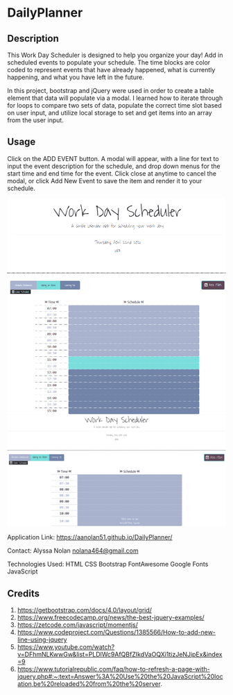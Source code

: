 # DailyPlanner

## Description
This Work Day Scheduler is designed to help you organize your day! Add in scheduled events to populate your schedule. The time blocks are color coded to represent events that have already happened, what is currently happening, and what you have left in the future.

In this project, bootstrap and jQuery were used in order to create a table element that data will populate via a modal. I learned how to iterate through for loops to compare two sets of data, populate the correct time slot based on user input, and utilize local storage to set and get items into an array from the user input.

## Usage
Click on the ADD EVENT button. A modal will appear, with a line for text to input the event description for the schedule, and drop down menus for the start time and end time for the event. Click close at anytime to cancel the modal, or click Add New Event to save the item and render it to your schedule.

![Screenshot of the main application](Assets/Planner.png)
![Screenshot of use](Assets/Planner-used.png)

Application Link: https://aanolan51.github.io/DailyPlanner/

Contact: Alyssa Nolan nolana464@gmail.com

Technologies Used:
HTML
CSS
Bootstrap
FontAwesome
Google Fonts
JavaScript

## Credits
1. https://getbootstrap.com/docs/4.0/layout/grid/
2. https://www.freecodecamp.org/news/the-best-jquery-examples/
3. https://zetcode.com/javascript/momentjs/
4. https://www.codeproject.com/Questions/1385566/How-to-add-new-line-using-jquery
5. https://www.youtube.com/watch?v=DFhmNLKwwGw&list=PLDlWc9AfQBfZIkdVaOQXi1tizJeNJipEx&index=9
6. https://www.tutorialrepublic.com/faq/how-to-refresh-a-page-with-jquery.php#:~:text=Answer%3A%20Use%20the%20JavaScript%20location,be%20reloaded%20from%20the%20server.